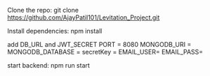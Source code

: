 Clone the repo: git clone https://github.com/AjayPatil101/Levitation_Project.git

Install dependencies: npm install

add DB_URL and JWT_SECRET
PORT = 8080
MONGODB_URI = <YOUR DB URL>
MONGODB_DATABASE = <YOUR DB NAME>
secretKey = <YOUR SECRET>
EMAIL_USER= <YOUR EMAIL USER>
EMAIL_PASS= <YOUR EMAIL PASS>

start backend: npm run start